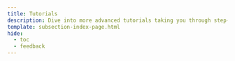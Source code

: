 ```yaml
---
title: Tutorials
description: Dive into more advanced tutorials taking you through step-by-step guides to building on top of your Tanssi ContainerChain.
template: subsection-index-page.html
hide:
  - toc
  - feedback
---
```

